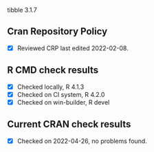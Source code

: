 tibble 3.1.7

## Cran Repository Policy

- [x] Reviewed CRP last edited 2022-02-08.

## R CMD check results

- [x] Checked locally, R 4.1.3
- [x] Checked on CI system, R 4.2.0
- [x] Checked on win-builder, R devel

## Current CRAN check results

- [x] Checked on 2022-04-26, no problems found.
